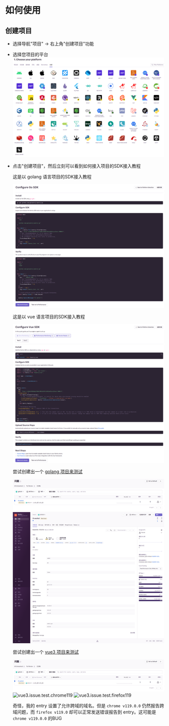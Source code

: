 
# 如何使用

## 创建项目

- 选择导航"项目" -> 右上角"创建项目"功能
- 选择您项目的平台
![choose.your.platform](./img/choose.your.platform.png)
- 点击"创建项目"，然后立刻可以看到如何接入项目的SDK接入教程

    这是以 golang 语言项目的SDK接入教程

    ![go.sdk](./img/go.sdk.png)

    这是以 vue 语言项目的SDK接入教程

    ![vue.sdk](./img/vue.sdk.png)

    尝试创建出一个 [golang 项目来测试](./sdk.test/go/)

    ![go.issue.test](./img/go.issue.test.png)
    ![go.issue.test.detail](./img/go.issue.test.detail.png)

    尝试创建出一个 [vue3 项目来测试](./sdk.test/vue3/)

    ![vue3.issue.test](./img/go.issue.test.png)
    ![vue3.issue.test.chrome119](./img/go.issue.test.chrome119.png)
    ![vue3.issue.test.firefox119](./img/go.issue.test.firefox119.png)

    奇怪，我的 entry 设置了允许跨域的域名。但是 `chrome v119.0.0` 仍然报告跨域问题，而 `firefox v119.0` 却可以正常发送错误报告到 entry。这可能是 `chrome v119.0.0` 的BUG
